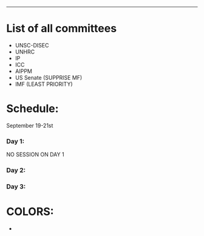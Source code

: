 ___
# List of all committees
- UNSC-DISEC
- UNHRC
- IP
- ICC
- AIPPM
- US Senate (SUPPRISE MF)
- IMF (LEAST PRIORITY)

# Schedule:

September 19-21st

### Day 1:
NO SESSION ON DAY 1

### Day 2:

### Day 3:


# COLORS:
- 

